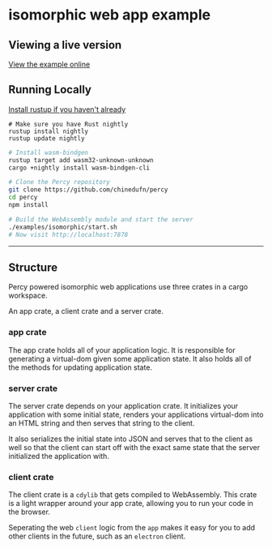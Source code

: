 # isomorphic web app example

## Viewing a live version

[View the example online](https://percy-isomorphic.now.sh/)

## Running Locally

[Install rustup if you haven't already](https://rustup.rs/)

```
# Make sure you have Rust nightly
rustup install nightly
rustup update nightly
```

```sh
# Install wasm-bindgen
rustup target add wasm32-unknown-unknown
cargo +nightly install wasm-bindgen-cli
```

```sh
# Clone the Percy repository
git clone https://github.com/chinedufn/percy
cd percy
npm install
```

```sh
# Build the WebAssembly module and start the server
./examples/isomorphic/start.sh
# Now visit http://localhost:7878
```

---

## Structure

Percy powered isomorphic web applications use three crates in a cargo workspace.

An app crate, a client crate and a server crate.

### app crate

The app crate holds all of your application logic. It is responsible for generating
a virtual-dom given some application state. It also holds all of the methods for
updating application state.

### server crate

The server crate depends on your application crate. It initializes your application
with some initial state, renders your applications virtual-dom into an HTML string and then
serves that string to the client.

It also serializes the initial state into JSON and serves that to the client as well so
that the client can start off with the exact same state that the server initialized
the application with.

### client crate

The client crate is a `cdylib` that gets compiled to WebAssembly. This crate is a light
wrapper around your app crate, allowing you to run your code in the browser.

Seperating the web `client` logic from the `app` makes it easy for you to add other clients in the
future, such as an `electron` client.
